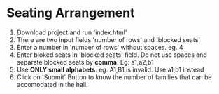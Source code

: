 # Seating Arrangement

1) Download project and run 'index.html'
2) There are two input fields 'number of rows' and 'blocked seats'
3) Enter a number in 'number of rows' without spaces. eg. 4 
4) Enter bloked seats in 'blocked seats' field. Do not use spaces and separate blocked seats by **comma**. Eg: a1,a2,b1
5) Use **ONLY small alphabets**. eg: A1,B1 is invalid. Use a1,b1 instead
6) Click on 'Submit' Button to know the number of families that can be accomodated in the hall.
